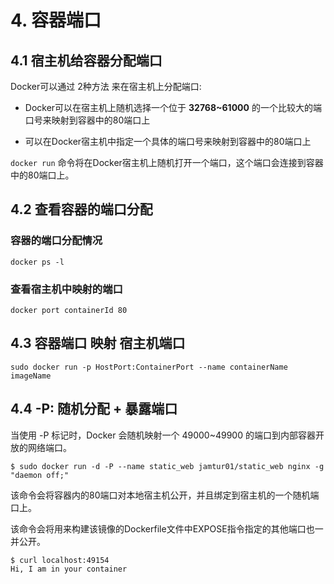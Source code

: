 # 4. 容器端口

## 4.1 宿主机给容器分配端口
Docker可以通过 2种方法 来在宿主机上分配端口:

* Docker可以在宿主机上随机选择一个位于 **32768~61000** 的一个比较大的端口号来映射到容器中的80端口上
  
* 可以在Docker宿主机中指定一个具体的端口号来映射到容器中的80端口上

`docker run` 命令将在Docker宿主机上随机打开一个端口，这个端口会连接到容器中的80端口上。

## 4.2 查看容器的端口分配

### 容器的端口分配情况

```shell
docker ps -l
```

### 查看宿主机中映射的端口

```shell
docker port containerId 80
```

## 4.3 容器端口 映射 宿主机端口

```shell
sudo docker run -p HostPort:ContainerPort --name containerName imageName
```

## 4.4 -P: 随机分配 + 暴露端口
当使用 -P 标记时，Docker 会随机映射一个 49000~49900 的端口到内部容器开放的网络端口。

```shell
$ sudo docker run -d -P --name static_web jamtur01/static_web nginx -g "daemon off;"
```

该命令会将容器内的80端口对本地宿主机公开，并且绑定到宿主机的一个随机端口上。

该命令会将用来构建该镜像的Dockerfile文件中EXPOSE指令指定的其他端口也一并公开。

```shell
$ curl localhost:49154
Hi, I am in your container
```
